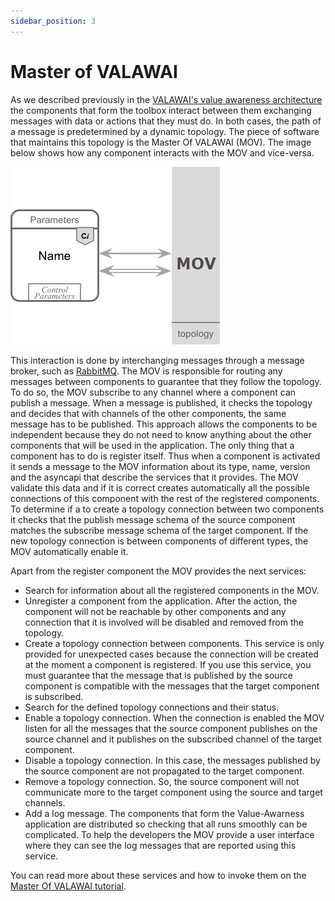 ```yaml
---
sidebar_position: 3
---
```


# Master of VALAWAI

As we described previously in the 
[VALAWAI's value awareness architecture](/docs/toolbox/architecture/value_awareness_architecture.md)
the components that form the toolbox interact between them exchanging messages
with data or actions that they must do. In both cases, the path of a message
is predetermined by a dynamic topology. The piece of software that maintains
this topology is the Master Of VALAWAI (MOV). The image below shows how any 
component interacts with the MOV and vice-versa.

![The value compatibility calculator component](/img/toolbox/mov_schema.png)

This interaction is done by interchanging messages through a message broker,
such as [RabbitMQ](https://www.rabbitmq.com/). The MOV is responsible
for routing any messages between components to guarantee that they follow
the topology. To do so, the MOV subscribe to any channel where a component
can publish a message. When a message is published, it checks the topology
and decides that with channels of the other components, the same message
has to be published.  This approach allows the components to be independent
because they do not need to know anything about the other components that will
be used in the application. The only thing that a component has to do is register
itself. Thus when a component is activated it sends a message to the MOV 
information about its type, name, version and the asyncapi that describe the services
that it provides. The MOV validate this data and if it is correct creates automatically
all the possible connections of this component with the rest of the registered components.
To determine if a to create a topology connection between two components it checks that
the publish message schema of the source component matches the subscribe message
schema of the target component. If the new topology connection is between components
of different types, the MOV automatically enable it.

Apart from the register component the MOV provides the next services:

- Search for information about all the registered components in the MOV.
- Unregister a component from the application. After the action, the component
will not be reachable by other components and any connection that it is involved
will be disabled and removed from the topology.
- Create a topology connection between components. This service is only
provided for unexpected cases because the connection will be created
at the moment a component is registered. If you use this service, you must
guarantee that the message that is published by the source component is
compatible with the messages that the target component is subscribed.
- Search for the defined topology connections and their status.
- Enable a topology connection. When the connection is enabled the MOV 
listen for all the messages that the source component publishes on the source
channel and it publishes on the subscribed channel of the target component.
- Disable a topology connection. In this case, the messages published by
the source component are not propagated to the target component.
- Remove a topology connection. So, the source component will not communicate
more to the target component using the source and target channels.
- Add a log message. The components that form the Value-Awarness application
are distributed so checking that all runs smoothly can be complicated. To help
the developers the MOV provide a user interface where they can see the log messages
that are reported using this service.

You can read more about these services and how to invoke them on the
[Master Of VALAWAI tutorial](/docs/tutorials/mov).